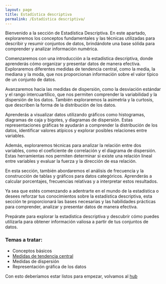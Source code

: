 ```yaml
---
layout: page
title: Estadística descriptiva
permalink: /Estadística descriptiva/
---
```


Bienvenido a la sección de Estadística Descriptiva. En este apartado, exploraremos los conceptos fundamentales y las técnicas utilizadas para describir y resumir conjuntos de datos, brindándote una base sólida para comprender y analizar información numérica.

Comenzaremos con una introducción a la estadística descriptiva, donde aprenderás cómo organizar y presentar datos de manera efectiva. Exploraremos diferentes medidas de tendencia central, como la media, la mediana y la moda, que nos proporcionan información sobre el valor típico de un conjunto de datos.

Avanzaremos hacia las medidas de dispersión, como la desviación estándar y el rango intercuartílico, que nos permiten comprender la variabilidad y la dispersión de los datos. También exploraremos la asimetría y la curtosis, que describen la forma de la distribución de los datos.

Aprenderás a visualizar datos utilizando gráficos como histogramas, diagramas de caja y bigotes, y diagramas de dispersión. Estas representaciones gráficas te ayudarán a comprender la distribución de los datos, identificar valores atípicos y explorar posibles relaciones entre variables.

Además, exploraremos técnicas para analizar la relación entre dos variables, como el coeficiente de correlación y el diagrama de dispersión. Estas herramientas nos permiten determinar si existe una relación lineal entre variables y evaluar la fuerza y la dirección de esa relación.

En esta sección, también abordaremos el análisis de frecuencia y la construcción de tablas y gráficos para datos categóricos. Aprenderás a calcular porcentajes, frecuencias relativas y a interpretar estos resultados.

Ya sea que estés comenzando a adentrarte en el mundo de la estadística o desees reforzar tus conocimientos sobre la estadística descriptiva, esta sección te proporcionará las bases necesarias y las habilidades prácticas para comprender, analizar y presentar datos de manera efectiva.

Prepárate para explorar la estadística descriptiva y descubrir cómo puedes utilizarla para obtener información valiosa a partir de tus conjuntos de datos.

### Temas  a tratar:

+ Conceptos básicos
+ [Medidas de tendencia central](/estadistica/estadistica-descriptiva/tendencia-central.md)
+ Medidas de dispersión
+ Representación gráfica de los datos

Con esto deberíamos estar listos para empezar, volvamos al [hub](/)